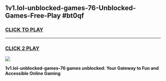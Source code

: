 
## 1v1.lol-unblocked-games-76-Unblocked-Games-Free-Play #bt0qf
<h3>
<a href="https://us.freeplayer.one?title=1v1.lol-unblocked-games-76&ref=9M">CLICK TO PLAY</a></h3>
<hr>

<h3>
<a href="https://us.freeplayer.one?title=1v1.lol-unblocked-games-76&ref=9M">CLICK 2 PLAY</a>
  
</h3>

<a href="https://us.freeplayer.one?title=1v1.lol-unblocked-games-76&ref=9M"><img src="https://clearcache.store/games.png"></a>


**1v1.lol-unblocked-games-76 games unblocked: Your Gateway to Fun and Accessible Online Gaming**
